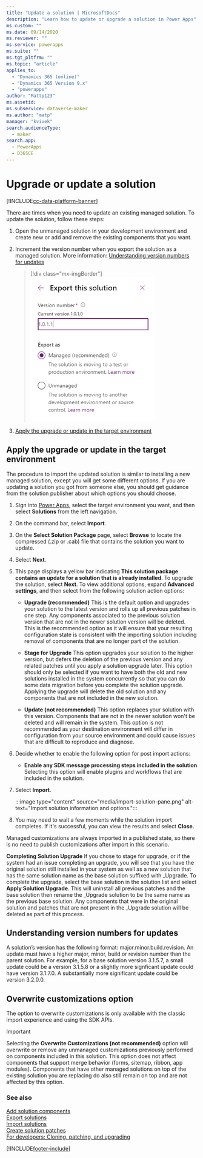 ```yaml
---
title: "Update a solution | MicrosoftDocs"
description: "Learn how to update or upgrade a solution in Power Apps"
ms.custom: ""
ms.date: 09/14/2020
ms.reviewer: ""
ms.service: powerapps
ms.suite: ""
ms.tgt_pltfrm: ""
ms.topic: "article"
applies_to: 
  - "Dynamics 365 (online)"
  - "Dynamics 365 Version 9.x"
  - "powerapps"
author: "Mattp123"
ms.assetid: 
ms.subservice: dataverse-maker
ms.author: "matp"
manager: "kvivek"
search.audienceType: 
  - maker
search.app: 
  - PowerApps
  - D365CE
---
```


# Upgrade or update a solution  
[!INCLUDE[cc-data-platform-banner](../../includes/cc-data-platform-banner.md)]

There are times when you need to update an existing managed solution. To update the solution, follow these steps: 

1.	Open the unmanaged solution in your development environment and create new or add and remove the existing components that you want. 
2.	Increment the version number when you export the solution as a managed solution. More information: [Understanding version numbers for updates](#understanding-version-numbers-for-updates) 

    > [!div class="mx-imgBorder"] 
    > ![Update solution version.](media/update-solution-version.png)
3. [Apply the upgrade or update in the target environment](#apply-the-upgrade-or-update-in-the-target-environment)

## Apply the upgrade or update in the target environment
The procedure to import the updated solution is similar to installing a new managed solution, except you will get some different options. If you are updating a solution you got from someone else, you should get guidance from the solution publisher about which options you should choose.  

1. Sign into [Power Apps](https://make.powerapps.com/?utm_source=padocs&utm_medium=linkinadoc&utm_campaign=referralsfromdoc), select the target environment you want, and then select **Solutions** from the left navigation.  

2. On the command bar, select **Import**.  

3. On the **Select Solution Package** page, select **Browse** to locate the compressed (.zip or .cab) file that contains the solution you want to update.  

4. Select **Next**.  

5. This page displays a yellow bar indicating **This solution package contains an update for a solution that is already installed**. To upgrade the solution, select **Next**. To view additional options, expand **Advanced settings**, and then select from the following solution action options:  
   - **Upgrade (recommended)**
        This is the default option and upgrades your solution to the latest version and rolls up all previous patches in one step.  Any components associated to the previous solution version that are not in the newer solution version will be deleted. This is the recommended option as it will ensure that your resulting configuration state is consistent with the importing solution including removal of components that are no longer part of the solution.
        
   - **Stage for Upgrade**
        This option upgrades your solution to the higher version, but defers the deletion of the previous version and any related patches until you apply a solution upgrade later.  This option should only be selected if you want to have both the old and new solutions installed in the system concurrently so that you can do some data migration before you complete the solution upgrade. Applying the upgrade will delete the old solution and any components that are not included in the new solution.
        
   - **Update (not recommended)**
        This option replaces your solution with this version.  Components that are not in the newer solution won't be deleted and will remain in the system.  This option is not recommended as your destination environment will differ in configuration from your source environment and could cause issues that are difficult to reproduce and diagnose.
        
8. Decide whether to enable the following option for post import actions:
   - **Enable any SDK message processing steps included in the solution**  
        Selecting this option will enable plugins and workflows that are included in the solution.
        
9. Select **Import**.  

   :::image type="content" source="media/import-solution-pane.png" alt-text="Import solution information and options.":::

10. You may need to wait a few moments while the solution import completes. If it's successful, you can view the results and select **Close**.  

   Managed customizations are always imported in a published state, so there is no need to publish customizations after import in this scenario.

**Completing Solution Upgrade**
If you chose to stage for upgrade, or if the system had an issue completing an upgrade, you will see that you have the original solution still installed in your system as well as a new solution that has the same solution name as the base solution suffixed with \_Upgrade.  To complete the upgrade, select the base solution in the solution list and select **Apply Solution Upgrade**.  This will uninstall all previous patches and the base solution then rename the \_Upgrade solution to be the same name as the previous base solution.  Any components that were in the original solution and patches that are not present in the \_Upgrade solution will be deleted as part of this process.

## Understanding version numbers for updates

A solution’s version has the following format: major.minor.build.revision. An update must have a higher major, minor, build or revision number than the parent solution. For example, for a base solution version 3.1.5.7, a small update could be a version 3.1.5.8 or a slightly more signficant update could have version 3.1.7.0. A substantially more significant update could be version 3.2.0.0.

## Overwrite customizations option

The option to overwrite customizations is only available with the classic import experience and using the SDK APIs.

> [!IMPORTANT]
> Selecting the **Overwrite Customizations (not recommended)**  option will overwrite or remove any unmanaged customizations previously performed on components included in this solution. This option does not affect components that support merge behavior (forms, sitemap, ribbon, app modules).  Components that have other managed solutions on top of the existing solution you are replacing do also still remain on top and are not affected by this option.  

### See also
[Add solution components](create-solution.md#add-solution-components) <br />
[Export solutions](export-solutions.md) <br />
[Import solutions](import-update-export-solutions.md) <br />
[Create solution patches](/power-platform/alm/update-solutions-alm#create-solution-patches) <br />
[For developers: Cloning, patching, and upgrading](/power-platform/alm/solution-api#cloning-patching-and-upgrading)


[!INCLUDE[footer-include](../../includes/footer-banner.md)]
